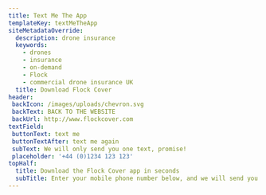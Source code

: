 ```yaml
---
title: Text Me The App
templateKey: textMeTheApp
siteMetadataOverride:
  description: drone insurance
  keywords:
    - drones
    - insurance
    - on-demand
    - Flock
    - commercial drone insurance UK
  title: Download Flock Cover
header:
 backIcon: /images/uploads/chevron.svg
 backText: BACK TO THE WEBSITE
 backUrl: http://www.flockcover.com
textField:
 buttonText: text me
 buttonTextAfter: text me again
 subText: We will only send you one text, promise!
 placeholder: '+44 (0)1234 123 123'
topHalf:
  title: Download the Flock Cover app in seconds
  subTitle: Enter your mobile phone number below, and we will send you a text message to download the app on your device.
---
```

